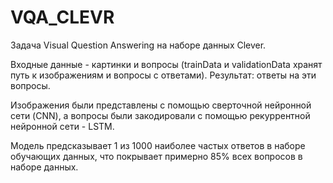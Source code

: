 # VQA_CLEVR
 
Задача Visual Question Answering на наборе данных Clever.

Входные данные - картинки и вопросы (trainData и validationData хранят путь к изображениям и вопросы с ответами).
Результат: ответы на эти вопросы.

Изображения были представлены с помощью сверточной нейронной сети (CNN), а вопросы были закодировали с помощью рекуррентной нейронной сети - LSTM.

Модель предсказывает 1 из 1000 наиболее частых ответов в наборе обучающих данных, что покрывает примерно 85% всех вопросов в наборе данных.
